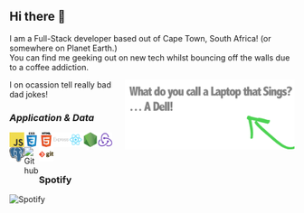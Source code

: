 ## Hi there 👋

I am a Full-Stack developer based out of Cape Town, South Africa! (or somewhere on Planet Earth.) <br/>
You can find me geeking out on new tech whilst bouncing off the walls due to a coffee addiction.
<br>

<p>
  <img width="300" align='right' src="https://github.com/CodedByDom/CodedByDom/blob/main/src/Dad-joke.png?raw=true">
</p>

I on ocassion tell really bad dad jokes!

### _Application & Data_ 

<img align="left" alt="JavaScript" width="26px" src="https://raw.githubusercontent.com/github/explore/80688e429a7d4ef2fca1e82350fe8e3517d3494d/topics/javascript/javascript.png" />
<img align="left" alt="CSS" width="26px" src="https://raw.githubusercontent.com/github/explore/80688e429a7d4ef2fca1e82350fe8e3517d3494d/topics/css/css.png" />
<img align="left" alt="HTML" width="26px" src="https://raw.githubusercontent.com/github/explore/80688e429a7d4ef2fca1e82350fe8e3517d3494d/topics/html/html.png" />  
<img align="left" alt="ExpressJS" width="26px" src="https://raw.githubusercontent.com/github/explore/80688e429a7d4ef2fca1e82350fe8e3517d3494d/topics/express/express.png" />
<img align="left" alt="React" width="26px" src="https://raw.githubusercontent.com/github/explore/80688e429a7d4ef2fca1e82350fe8e3517d3494d/topics/react/react.png" />
<img align="left" alt="NodeJS" width="26px" src="https://raw.githubusercontent.com/github/explore/80688e429a7d4ef2fca1e82350fe8e3517d3494d/topics/nodejs/nodejs.png" />
<img align="left" alt="Redux" width="26px" src="https://raw.githubusercontent.com/github/explore/80688e429a7d4ef2fca1e82350fe8e3517d3494d/topics/redux/redux.png" />  
<img align="left" alt="SQL/PostGresSQL" width="26px" src="https://raw.githubusercontent.com/github/explore/80688e429a7d4ef2fca1e82350fe8e3517d3494d/topics/postgresql/postgresql.png" />
<img align="left" alt="Github" width="26px" src="https://encrypted-tbn0.gstatic.com/images?q=tbn:ANd9GcT5DJA0fGvlEyOB9XGueTX1scSkcl8CFLYH3g&usqp=CAU" />
<img align="left" alt="Git" width="26px" src="https://raw.githubusercontent.com/github/explore/80688e429a7d4ef2fca1e82350fe8e3517d3494d/topics/git/git.png" />  

<br>
<br>
<br>
   
   
### Spotify
![Spotify](https://spotify-now-playing.codedbydom.vercel.app/api/spotify)  

